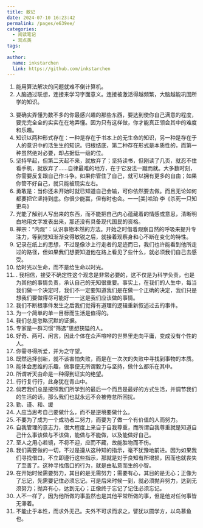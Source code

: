 ```yaml
---
title: 散记
date: 2024-07-10 16:23:42
permalink: /pages/e639ee/
categories:
  - 阅读笔记
  - 观点类
tags:
  - 
author: 
  name: inkstarchen
  link: https://github.com/inkstarchen
---
```

1. 能用算法解决的问题就难不倒计算机。
2. 人脑通过联想，连接来学习字面意义。连接被激活得越频繁，大脑越能巩固所学的知识。

<!-- more -->

3. 要确实弄懂为数不多的你最感兴趣的那些东西，要达到使你自己满意的程度，要完完全全的实实在在地弄懂。因为只有这样做，你才能真正领会其中的难度和乐趣。
4. 知识以两种形式存在：一种是存在于书本上的无生命的知识，另一种是存在于人的意识中的活生生的知识。归根结底，第二种存在形式是本质性的，而第一种虽然绝对必要，却占据低一级的位。
5. 坚持早起，但第二天起不来，就放弃了；坚持读书，但刚读了几页，就忍不住看手机，就放弃了......自律最难的地方，在于它没法一蹴而就。大多数时刻，你需要反复跟自己作斗争。如果你管住了自己，就可以拥有更多的自由；如果你管不好自己，就只能被现实左右。
6.  勇敢是：当你还未开始时就已知道自己会输，可你依然要去做。而且无论如何都要把它坚持到底。你很少能赢，但有时也会。一一[美]哈珀·李《杀死一只知更鸟》
7. 光能了解别人写出来的东西，而不能把自己内心蕴藏着的情感或意思，清晰明白地用文字发表出来，那还没有具备现代国民的资格。
8. 禅宗：“内观”：认识事物本然的方法。开始之时借着观察自然的呼吸来提升专注力，等到觉知渐渐变得敏锐之后，就接着观察身和心不断在变化的特性。
9. 记录在纸上的思想，不过是像沙上行走者的足迹而已，我们也许能看到他所走过的路径，但如果我们想要知道他在路上看见了些什么，就必须我们自己去感受。
10. 给时光以生命，而不是给生命以时光。
11. . 我相信，接受不确定性这个观念是非常必要的，这不仅是为科学负责，也是为其他的事情负责，承认自己的无知很重要。事实上，在我们的人生中，每当我们做一个决定时，我们不一定要知道我们是在做一个正确的决定，我们只是想我们要做得尽可能好一一这是我们应该做的事情。
12. 我们不断根事件发生之后我们觉得有道理的逻辑重新叙述过去的事件。
13. 为一个简单的单一目标而生活是值得的。
14. 我们总是忽略沉默的证据。
15. 专家是一群习惯“筛选”思想狭隘的人。
16. 好奇、两可、闲言，因此个体在众声喧哗的世界里走向平庸，变成没有个性的人。
17. 你需寻得所爱，并为之守望。
18. 既然选择创新，就不该害怕失败，而是在一次次的失败中寻找到事物的本质。
19. 能体会思维的乐趣，做事便无所谓毅力与坚持，做什么都乐在其中。
20. 所谓听天由命是一种得到证实的绝望。
21. 行行复行行，此身犹在青山中。
22. 倘若我们总是按照我们所学到的最后一个而且是最好的方式生活，并调节我们的生活的话，那么我们也就永远不会被倦怠所困扰。
23. 勤、谨、和、缓
24. 人应当思考自己要做什么，而不是逆境要做什么。
25. 不要为了成为一个成功者二努力，而要为了做一个有价值的人而努力。
26. 自我管理的意志力，很大程度上来自于自我尊重，而所谓自我尊重就是知道自己什么事该做与不该做，能做与不能做，以及能做好自己。
27. 至人之用心若镜，不将不迎，应而不藏，故能胜物而不伤。
28. 我们需要做的一切，不过是遵从这种知的指示，毫不犹豫地前进。因为如果我们寻找借口，不立即遵行这些指示，那就是对于良知有所增损，因而也就丧失了至善了。这种寻找借口的行为，就是由私意而生的小智。
29. 在开始时候需要努力，其目的是无需努力；需要有心，其目的是无心；正像为了忘记，先需要记住必须忘记。可是后来时候一到，就必须抛弃努力，达到无须努力；抛弃有心，达到无心；正像终于忘记了记住必须忘记。
30. 人不一样了，因为他所做的事虽然也是其他平常所做的事，但是他对任何事皆无滞着。
31. 不能止乎本性，而求外无己。夫外不可求而求之，譬犹以圆学方，以鸟慕鱼也。
